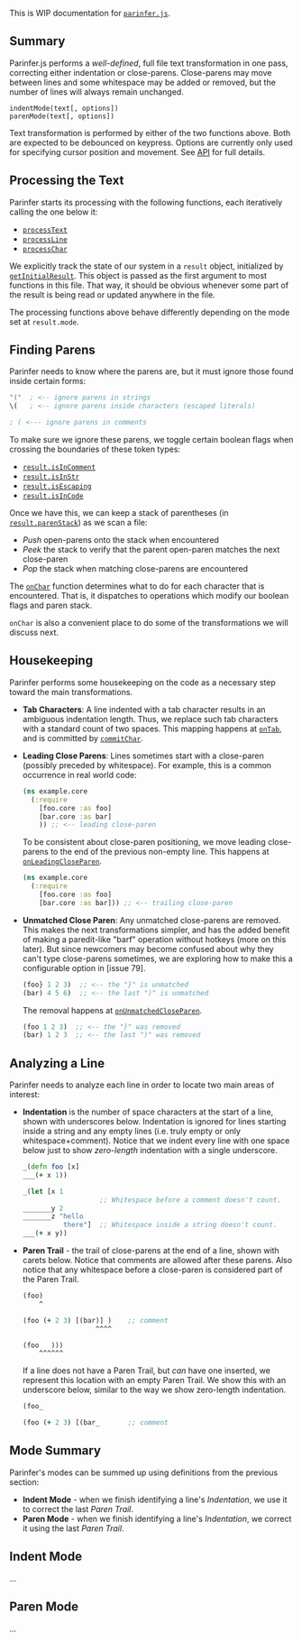 This is WIP documentation for [`parinfer.js`].

[`parinfer.js`]:parinfer.js

## Summary

Parinfer.js performs a _well-defined_, full file text transformation in one
pass, correcting either indentation or close-parens.  Close-parens may move
between lines and some whitespace may be added or removed, but the number of
lines will always remain unchanged.

```
indentMode(text[, options])
parenMode(text[, options])
```

Text transformation is performed by either of the two functions above.  Both
are expected to be debounced on keypress. Options are currently only used for
specifying cursor position and movement.  See [API](README.md#api) for full
details.

## Processing the Text

Parinfer starts its processing with the following functions, each iteratively
calling the one below it:

- [`processText`]
- [`processLine`]
- [`processChar`]

We explicitly track the state of our system in a `result` object, initialized
by [`getInitialResult`].  This object is passed as the first argument to most
functions in this file.  That way, it should be obvious whenever some part of
the result is being read or updated anywhere in the file.

The processing functions above behave differently depending on the mode set
at `result.mode`.

## Finding Parens

Parinfer needs to know where the parens are, but it must ignore those found
inside certain forms:

```clj
"("  ; <-- ignore parens in strings
\(   ; <-- ignore parens inside characters (escaped literals)

; ( <--- ignore parens in comments
```

To make sure we ignore these parens, we toggle certain boolean flags when
crossing the boundaries of these token types:

- [`result.isInComment`]
- [`result.isInStr`]
- [`result.isEscaping`]
- [`result.isInCode`]

Once we have this, we can keep a stack of parentheses (in [`result.parenStack`])
as we scan a file:

- _Push_ open-parens onto the stack when encountered
- _Peek_ the stack to verify that the parent open-paren matches the next close-paren
- _Pop_ the stack when matching close-parens are encountered

The [`onChar`] function determines what to do for each character that is
encountered.  That is, it dispatches to operations which modify our boolean
flags and paren stack.

`onChar` is also a convenient place to do some of the transformations we will
discuss next.

## Housekeeping

Parinfer performs some housekeeping on the code as a necessary step toward the
main transformations.

- __Tab Characters__: A line indented with a tab character results in an
  ambiguous indentation length.  Thus, we replace such tab characters with a
  standard count of two spaces.  This mapping happens at [`onTab`], and is
  committed by [`commitChar`].

- __Leading Close Parens__: Lines sometimes start with a close-paren (possibly
  preceded by whitespace).  For example, this is a common occurrence in real
  world code:

  ```clj
  (ns example.core
    (:require
      [foo.core :as foo]
      [bar.core :as bar]
      )) ;; <-- leading close-paren
  ```

  To be consistent about close-paren positioning, we move leading close-parens
  to the end of the previous non-empty line.  This happens at
  [`onLeadingCloseParen`].

  ```clj
  (ns example.core
    (:require
      [foo.core :as foo]
      [bar.core :as bar])) ;; <-- trailing close-paren
  ```

- __Unmatched Close Paren__: Any unmatched close-parens are removed.  This
  makes the next transformations simpler, and has the added benefit of making a
  paredit-like "barf" operation without hotkeys (more on this later).  But
  since newcomers may become confused about why they can't type close-parens
  sometimes, we are exploring how to make this a configurable option in [issue
  79].

  ```clj
  (foo} 1 2 3)  ;; <-- the "}" is unmatched
  (bar) 4 5 6)  ;; <-- the last ")" is unmatched
  ```

  The removal happens at [`onUnmatchedCloseParen`].

  ```clj
  (foo 1 2 3)  ;; <-- the "}" was removed
  (bar) 1 2 3  ;; <-- the last ")" was removed
  ```

## Analyzing a Line

Parinfer needs to analyze each line in order to locate two main areas of interest:

- __Indentation__ is the number of space characters at the start of a line,
  shown with underscores below.  Indentation is ignored for lines starting
  inside a string and any empty lines (i.e. truly empty or only
  whitespace+comment).  Notice that we indent every line with one space below
  just to show _zero-length_ indentation with a single underscore.

    ```clj
    _(defn foo [x]
    ___(+ x 1))

    _(let [x 1
                       ;; Whitespace before a comment doesn't count.
    _______y 2
    _______z "hello
              there"]  ;; Whitespace inside a string doesn't count.
    ___(+ x y))
    ```

- __Paren Trail__ - the trail of close-parens at the end of a line, shown with
  carets below.  Notice that comments are allowed after these parens.  Also
  notice that any whitespace before a close-paren is considered part of the
  Paren Trail.

    ```clj
    (foo)
        ^

    (foo (+ 2 3) [(bar)] )    ;; comment
                      ^^^^

    (foo   )))
        ^^^^^^
    ```

  If a line does not have a Paren Trail, but _can_ have one inserted, we
  represent this location with an empty Paren Trail.  We show this with an
  underscore below, similar to the way we show zero-length indentation.

    ```clj
    (foo_

    (foo (+ 2 3) [(bar_       ;; comment
    ```

## Mode Summary

Parinfer's modes can be summed up using definitions from the previous section:

- __Indent Mode__ - when we finish identifying a line's _Indentation_, we use
  it to correct the last _Paren Trail_.
- __Paren Mode__ - when we finish identifying a line's _Indentation_, we correct
  it using the last _Paren Trail_.

## Indent Mode

...

## Paren Mode

...

<!-- END OF DOC: All content below is overwritten by `update-doc-reflinks.sh` -->
[`isOpenParen`]:parinfer.js#L54
[`isCloseParen`]:parinfer.js#L58
[`getInitialResult`]:parinfer.js#L70
[`mergeOption`]:parinfer.js#L138
[`cacheErrorPos`]:parinfer.js#L161
[`error`]:parinfer.js#L165
[`insertString`]:parinfer.js#L180
[`replaceStringRange`]:parinfer.js#L188
[`removeStringRange`]:parinfer.js#L196
[`multiplyString`]:parinfer.js#L203
[`getLineEnding`]:parinfer.js#L212
[`clamp`]:parinfer.js#L226
[`peek`]:parinfer.js#L236
[`isValidCloseParen`]:parinfer.js#L247
[`onOpenParen`]:parinfer.js#L254
[`onMatchedCloseParen`]:parinfer.js#L265
[`onUnmatchedCloseParen`]:parinfer.js#L273
[`onCloseParen`]:parinfer.js#L277
[`onTab`]:parinfer.js#L288
[`onSemicolon`]:parinfer.js#L294
[`onNewline`]:parinfer.js#L301
[`onQuote`]:parinfer.js#L306
[`onBackslash`]:parinfer.js#L322
[`afterBackslash`]:parinfer.js#L326
[`onChar`]:parinfer.js#L337
[`isCursorOnLeft`]:parinfer.js#L355
[`isCursorOnRight`]:parinfer.js#L363
[`isCursorInComment`]:parinfer.js#L372
[`handleCursorDelta`]:parinfer.js#L376
[`updateParenTrailBounds`]:parinfer.js#L394
[`truncateParenTrailBounds`]:parinfer.js#L417
[`removeParenTrail`]:parinfer.js#L446
[`inferParenTrail`]:parinfer.js#L464
[`cleanParenTrail`]:parinfer.js#L484
[`appendParenTrail`]:parinfer.js#L513
[`finishNewParenTrail`]:parinfer.js#L524
[`correctIndent`]:parinfer.js#L538
[`onProperIndent`]:parinfer.js#L563
[`onLeadingCloseParen`]:parinfer.js#L578
[`onIndent`]:parinfer.js#L595
[`initLine`]:parinfer.js#L612
[`commitChar`]:parinfer.js#L623
[`processChar`]:parinfer.js#L636
[`processLine`]:parinfer.js#L661
[`finalizeResult`]:parinfer.js#L685
[`processError`]:parinfer.js#L701
[`processText`]:parinfer.js#L713
[`getChangedLines`]:parinfer.js#L734
[`publicResult`]:parinfer.js#L748
[`indentMode`]:parinfer.js#L765
[`parenMode`]:parinfer.js#L770
[`result.mode`]:parinfer.js#L74
[`result.origText`]:parinfer.js#L76
[`result.origLines`]:parinfer.js#L77
[`result.lines`]:parinfer.js#L80
[`result.lineNo`]:parinfer.js#L81
[`result.ch`]:parinfer.js#L82
[`result.x`]:parinfer.js#L83
[`result.parenStack`]:parinfer.js#L85
[`result.parenTrail`]:parinfer.js#L89
[`result.cursorX`]:parinfer.js#L96
[`result.cursorLine`]:parinfer.js#L97
[`result.cursorDx`]:parinfer.js#L98
[`result.isInCode`]:parinfer.js#L100
[`result.isEscaping`]:parinfer.js#L101
[`result.isInStr`]:parinfer.js#L102
[`result.isInComment`]:parinfer.js#L103
[`result.commentX`]:parinfer.js#L104
[`result.quoteDanger`]:parinfer.js#L106
[`result.trackingIndent`]:parinfer.js#L107
[`result.skipChar`]:parinfer.js#L108
[`result.success`]:parinfer.js#L109
[`result.maxIndent`]:parinfer.js#L111
[`result.indentDelta`]:parinfer.js#L112
[`result.error`]:parinfer.js#L115
[`result.errorPosCache`]:parinfer.js#L121
